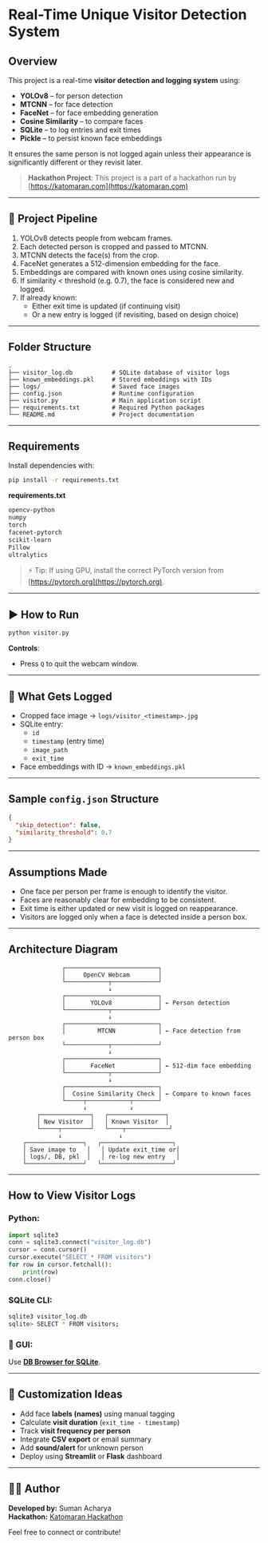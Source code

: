 
# Real-Time Unique Visitor Detection System

##  Overview

This project is a real-time **visitor detection and logging system** using:

- **YOLOv8** – for person detection
- **MTCNN** – for face detection
- **FaceNet** – for face embedding generation
- **Cosine Similarity** – to compare faces
- **SQLite** – to log entries and exit times
- **Pickle** – to persist known face embeddings

It ensures the same person is not logged again unless their appearance is significantly different or they revisit later.

> **Hackathon Project**: This project is a part of a hackathon run by [https://katomaran.com](https://katomaran.com)

---

## 🔁 Project Pipeline

1. YOLOv8 detects people from webcam frames.
2. Each detected person is cropped and passed to MTCNN.
3. MTCNN detects the face(s) from the crop.
4. FaceNet generates a 512-dimension embedding for the face.
5. Embeddings are compared with known ones using cosine similarity.
6. If similarity < threshold (e.g. 0.7), the face is considered new and logged.
7. If already known:
   - Either exit time is updated (if continuing visit)
   - Or a new entry is logged (if revisiting, based on design choice)

---

## Folder Structure

```
.
├── visitor_log.db           # SQLite database of visitor logs
├── known_embeddings.pkl     # Stored embeddings with IDs
├── logs/                    # Saved face images
├── config.json              # Runtime configuration
├── visitor.py               # Main application script
├── requirements.txt         # Required Python packages
└── README.md                # Project documentation
```

---

## Requirements

Install dependencies with:

```bash
pip install -r requirements.txt
```

**requirements.txt**
```txt
opencv-python
numpy
torch
facenet-pytorch
scikit-learn
Pillow
ultralytics
```

> ⚡ Tip: If using GPU, install the correct PyTorch version from [https://pytorch.org](https://pytorch.org).

---

## ▶️ How to Run

```bash
python visitor.py
```

**Controls**:
- Press `Q` to quit the webcam window.

---

## 🧾 What Gets Logged

- Cropped face image → `logs/visitor_<timestamp>.jpg`
- SQLite entry:
  - `id`
  - `timestamp` (entry time)
  - `image_path`
  - `exit_time`
- Face embeddings with ID → `known_embeddings.pkl`

---

## Sample `config.json` Structure

```json
{
  "skip_detection": false,
  "similarity_threshold": 0.7
}
```

---

## Assumptions Made

- One face per person per frame is enough to identify the visitor.
- Faces are reasonably clear for embedding to be consistent.
- Exit time is either updated or new visit is logged on reappearance.
- Visitors are logged only when a face is detected inside a person box.

---

## Architecture Diagram

```
               ┌──────────────────────────┐
               │     OpenCV Webcam        │
               └────────────┬─────────────┘
                            ↓
               ┌──────────────────────────┐
               │       YOLOv8             │ ← Person detection
               └────────────┬─────────────┘
                            ↓
               ┌──────────────────────────┐
               │         MTCNN            │ ← Face detection from person box
               └────────────┬─────────────┘
                            ↓
               ┌──────────────────────────┐
               │       FaceNet            │ ← 512-dim face embedding
               └────────────┬─────────────┘
                            ↓
               ┌──────────────────────────┐
               │  Cosine Similarity Check │ ← Compare to known faces
               └─────┬────────────┬───────┘
                     ↓            ↓
        ┌──────────────┐   ┌────────────────┐
        │ New Visitor  │   │ Known Visitor  │
        └─────┬────────┘   └────┬────────────┘
              ↓                ↓
    ┌────────────────┐   ┌────────────────────┐
    │ Save image to   │   │ Update exit_time or│
    │ logs/, DB, pkl  │   │ re-log new entry   │
    └────────────────┘   └────────────────────┘
```

---

## How to View Visitor Logs

### Python:
```python
import sqlite3
conn = sqlite3.connect("visitor_log.db")
cursor = conn.cursor()
cursor.execute("SELECT * FROM visitors")
for row in cursor.fetchall():
    print(row)
conn.close()
```

### SQLite CLI:
```bash
sqlite3 visitor_log.db
sqlite> SELECT * FROM visitors;
```

### 🧰 GUI:
Use **[DB Browser for SQLite](https://sqlitebrowser.org/)**.

---

## 🔧 Customization Ideas

- Add face **labels (names)** using manual tagging
- Calculate **visit duration** (`exit_time - timestamp`)
- Track **visit frequency per person**
- Integrate **CSV export** or email summary
- Add **sound/alert** for unknown person
- Deploy using **Streamlit** or **Flask** dashboard

---

## 👨‍💻 Author

**Developed by:** Suman Acharya  
**Hackathon:** [Katomaran Hackathon](https://katomaran.com)

Feel free to connect or contribute!
